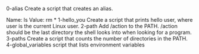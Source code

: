 0-alias Create a script that creates an alias.

Name: ls
Value: rm *
1-hello_you Create a script that prints hello user, where user is the current Linux user.
2-path Add /action to the PATH. /action should be the last directory the shell looks into when looking for a program.
3-paths Create a script that counts the number of directories in the PATH.
4-global_variables script that lists environment variables



